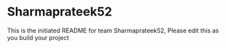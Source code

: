 # Sharmaprateek52
This is the initiated README for team Sharmaprateek52, Please edit this as you build your project
